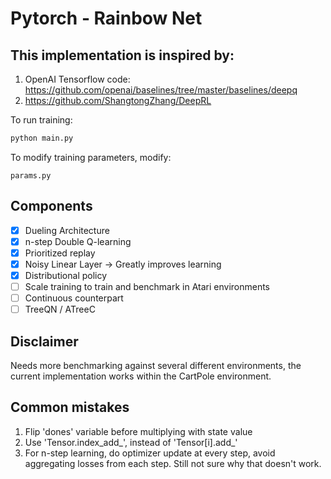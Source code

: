 # Pytorch - Rainbow Net

## This implementation is inspired by:
1. OpenAI Tensorflow code: https://github.com/openai/baselines/tree/master/baselines/deepq
2. https://github.com/ShangtongZhang/DeepRL


To run training:

```bash
python main.py
```

To modify training parameters, modify:
```
params.py
```


## Components
- [x] Dueling Architecture
- [x] n-step Double Q-learning   
- [x] Prioritized replay
- [x] Noisy Linear Layer -> Greatly improves learning
- [x] Distributional policy
- [ ] Scale training to train and benchmark in Atari environments
- [ ] Continuous counterpart
- [ ] TreeQN / ATreeC

## Disclaimer
Needs more benchmarking against several different environments, the current implementation works within the CartPole environment.

## Common mistakes
1. Flip 'dones' variable before multiplying with state value
2. Use 'Tensor.index_add_', instead of 'Tensor[i].add_'
3. For n-step learning, do optimizer update at every step, avoid aggregating losses from each step. Still not sure why that doesn't work.


